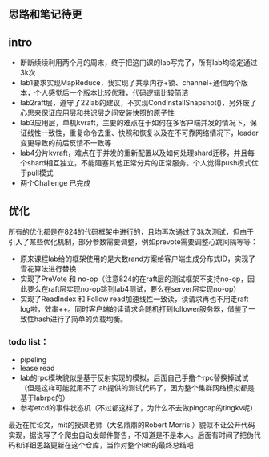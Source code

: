 ## 思路和笔记待更
## intro
- 断断续续利用两个月的周末，终于把这门课的lab写完了，所有lab均稳定通过3k次
- lab1要求实现MapReduce，我实现了共享内存+锁、channel+通信两个版本，个人感觉后一个版本比较优雅，代码逻辑比较简洁
- lab2raft层，遵守了22lab的建议，不实现CondInstallSnapshot()，另外废了心思来保证应用层和共识层之间安装快照的原子性
- lab3应用层，单机kvraft，主要的难点在于如何在多客户端并发的情况下，保证线性一致性，重复命令去重、快照和恢复以及在不可靠网络情况下，leader变更导致的前后反馈不一致等
- lab4分片kvraft，难点在于并发的重新配置以及如何处理shard迁移，并且每个shard相互独立，不能阻塞其他正常分片的正常服务。个人觉得push模式优于pull模式
- 两个Challenge 已完成

## 优化
所有的优化都是在824的代码框架中进行的，且均再次通过了3k次测试，但由于引入了某些优化机制，部分参数需要调整，例如prevote需要调整心跳间隔等等：
- 原来课程lab给的框架使用的是大数rand方案给客户端生成分布式ID，实现了雪花算法进行替换
- 实现了PreVote 和 no-op（注意824的在raft层的测试框架不支持no-op，因此要么在raft层实现no-op跳到lab4测试，要么在server层实现no-op）
- 实现了ReadIndex 和 Follow read加速线性一致读，读请求再也不用走raft log啦，效率++。同时客户端的读请求会随机打到follower服务器，借鉴了一致性hash进行了简单的负载均衡。
### todo list：
- pipeling
- lease read
- lab的rpc模块貌似是基于反射实现的模拟，后面自己手撸个rpc替换掉试试（但是这样可能就用不了lab提供的测试代码了，因为整个集群网络模拟都是基于labrpc的）
- 参考etcd的事件状态机（不过都这样了，为什么不去做pingcap的tingkv呢）

最近在忙论文，mit的授课老师（大名鼎鼎的Robert Morris ）貌似不让公开代码实现，据说写了个爬虫自动发邮件警告，不知道是不是本人。后面有时间了把伪代码和详细思路更新在这个仓库，当作对整个lab的最终总结吧



